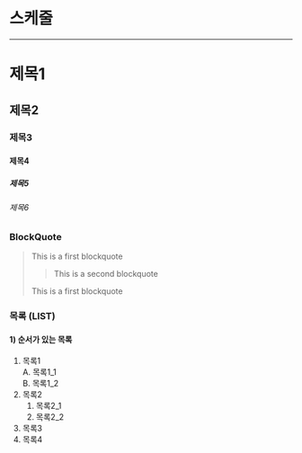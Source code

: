 # 스케줄

---

# 제목1

## 제목2

### 제목3

#### 제목4

##### 제목5

###### 제목6

### BlockQuote

> This is a first blockquote
>
> > This is a second blockquote
>
> This is a first blockquote

### 목록 (LIST)

#### 1) 순서가 있는 목록

1.  목록1  
    A. 목록1_1  
    B. 목록1_2
2.  목록2
    1. 목록2_1
    2. 목록2_2
3.  목록3
4.  목록4
